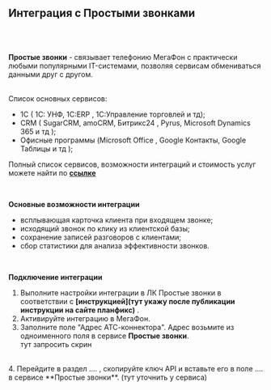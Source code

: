 ## Интеграция с Простыми звонками  <br />
 <br /> 
 <br />

**Простые звонки** - связывает телефонию МегаФон с практически любыми популярными IT-системами, позволяя сервисам обмениваться данными друг с другом.
 <br /> 
 <br /> 
 
Список основных сервисов:
- 1С ( 1C: УНФ, 1С:ERP , 1С:Управление торговлей и тд);  
- CRM ( SugarCRM, amoCRM, Битрикс24 , Pyrus, Microsoft Dynamics 365 и тд );
- Офисные программы (Microsoft Office , Google Контакты, Google Таблицы и тд  );

Полный список сервисов, возможности интеграций и стоимость услуг можете найти по **[ссылке](https://prostiezvonki.ru/)**
  
<br />


**Основные возможности интеграции**  <br />
- всплывающая карточка клиента при входящем звонке;  
- исходящий звонок по клику из клиентской базы;  
- сохранение записей разговоров с клиентами;  
- сбор статистики для анализа эффективности звонков. <br />
<br />

**Подключение интеграции**  <br />

1. Выполните настройки интеграции в ЛК Простые звонки в соответствии с  **[инструкцией](тут укажу после публикации инструкции на сайте планфикс)** . <br />
2. Активируйте интеграцию в МегаФон.  <br />
3. Заполните поле "Адрес АТС-коннектора". Адрес возьмите из одноименного поля в сервисе **Простые звонки**. <br /> 
тут запросить скрин
<br />
4. Перейдите в раздел .... , скопируйте ключ API и вставьте его в поле .... в сервисе **Простые звонки**.  (тут уточнить у сервиса)
